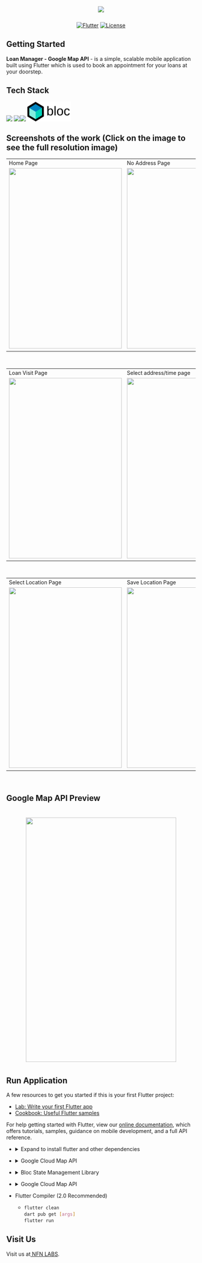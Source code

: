 <h1 align="center">
  <img src="https://rajeshpadman.com/wp-content/uploads/2020/09/nfn-labs-logo.png">
</h1>
<p align="center">
<a href=""><img title="Flutter" src="https://img.shields.io/badge/Flutter-2-blue?style=for-the-badge&logo=flutter"></a>
<a href=""><img title="License" src="https://img.shields.io/badge/License-Open Source-brightgreen?style=for-the-badge&logo="></a>
</p>

## Getting Started
**Loan Manager - Google Map API** - is a simple, scalable mobile application built using Flutter which is used to book an appointment for your loans at your doorstep.
<br>
## Tech Stack
<img height="52" src="https://upload.wikimedia.org/wikipedia/commons/1/17/Google-flutter-logo.png" /></a>  <img height="52" src="https://miro.medium.com/max/1600/1*Czi9RSFob0UQ51Vx_1NzrA.png" /></a><img height="52" src="https://www.intelligencepartner.com/wp-content/uploads/2016/10/logo_lockup_maps_apis_color-copy.png" /></a>  <img height="52" src="https://raw.githubusercontent.com/felangel/bloc/master/docs/assets/bloc_logo_full.png" /></a>

## Screenshots of the work (Click on the image to see the full resolution image)
<table>
  <tr>
    <td>Home Page</td>
     <td>No Address Page</td>
     <td>Add Address Page</td>
  </tr>
  <tr>
    <td><img src="https://github.com/Vignesh0404/NFN-LABS-LoanManager/blob/main/output/5.jpeg" width=300 height=480></td>
    <td><img src="https://github.com/Vignesh0404/NFN-LABS-LoanManager/blob/main/output/18.PNG" width=270 height=480></td>
    <td><img src="https://github.com/Vignesh0404/NFN-LABS-LoanManager/blob/main/output/6.jpeg" width=270 height=480></td>
  </tr>
 </table>
 <br>
 <table>
  <tr>
    <td>Loan Visit Page</td>
     <td>Select address/time page</td>
     <td>Search address page</td>
  </tr>
  <tr>
    <td><img src="https://github.com/Vignesh0404/NFN-LABS-LoanManager/blob/main/output/1.jpeg" width=300 height=480></td>
    <td><img src="https://github.com/Vignesh0404/NFN-LABS-LoanManager/blob/main/output/4.jpeg" width=270 height=480></td>
    <td><img src="https://github.com/Vignesh0404/NFN-LABS-LoanManager/blob/main/output/19.PNG" width=270 height=480></td>
  </tr>
 </table>
 <br>
 <table>
  <tr>
    <td>Select Location Page</td>
     <td>Save Location Page</td>
     <td>Loan Confirmed Page</td>
  </tr>
  <tr>
    <td><img src="https://github.com/Vignesh0404/NFN-LABS-LoanManager/blob/main/output/2.jpeg" width=300 height=480></td>
    <td><img src="https://github.com/Vignesh0404/NFN-LABS-LoanManager/blob/main/output/20.PNG" width=270 height=480></td>
    <td><img src="https://github.com/Vignesh0404/NFN-LABS-LoanManager/blob/main/output/3.jpeg" width=270 height=480></td>
  </tr>
 </table>
 <br>
 
 ## Google Map API Preview
 
 <h1 align="center">
  <img src="https://github.com/Vignesh0404/NFN-LABS-LoanManager/blob/main/output/8.gif"  width=400 height=650>
</h1>
 
 
 
## Run Application
A few resources to get you started if this is your first Flutter project:

- [Lab: Write your first Flutter app](https://flutter.dev/docs/get-started/codelab)
- [Cookbook: Useful Flutter samples](https://flutter.dev/docs/cookbook)

For help getting started with Flutter, view our
[online documentation](https://flutter.dev/docs), which offers tutorials,
samples, guidance on mobile development, and a full API reference.

<ul><li><details>
<summary>Expand to install flutter and other dependencies</b></summary>
<li>Follow this to install <strong><a href="https://flutter.dev/docs/get-started/install">Flutter</a></strong></li>
</ul></li></ul></details></li></ul>
<ul><li><details>
<summary>Google Cloud Map API</b></summary>
  <li><Strong>Google Map's API</Strong> is a robust tool that can be used to create a custom map, a searchable map, check-in functions, display live data synching with location, plan routes, or create a mashup just to name a few </li>
<li>To know more, click here <strong><a href="https://cloud.google.com/maps-platform">Map-API</a></strong></li>
</ul></li></ul></details></li></ul>
<ul><li><details>
<summary>Bloc State Management Library</b></summary>
  <li><Strong>BLoC (Business Logic Component)</Strong> is an architectural pattern based on separate components (BLoC components). BLoC components contain only business logic, which can easily be shared between different Dart apps. </li>
<li>To know more, click here <strong><a href="https://bloclibrary.dev/#/">bloc</a></strong></li>
</ul></li></ul></details></li></ul>
<ul><li><details>
<summary>Google Cloud Map API</b></summary>
 <li><Strong>Google Cloud Patform</Strong> is not a free source, the pricing is subjected to the MAP API Requests. Please change the API Key in the android manifest file. I have added a dummy key for reference </li>

</ul></li></ul></details></li></ul>
  
- Flutter Compiler (2.0 Recommended)
  - ```bash
    flutter clean
    dart pub get [args]
    flutter run
    ```

## Visit Us
Visit us at<a href="https://nfnlabs.in/"> NFN LABS</a>.



